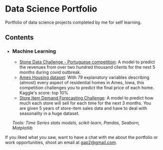 # Data Science Portfolio
Portfolio of data science projects completed by me for self learning.

## Contents

- ### Machine Learning
  
  - [Stone Data Challenge - Portuguese competition](https://github.com/GabrielP98/DataChallengeStone/blob/main/StoneFinalVersion.ipynb): A model to predict the revenues from over two hundred thousand clients for the next 5 months during covid outbreak.
  - [Ames Housing dataset](https://github.com/GabrielP98/data-science/blob/main/house-price/house-price-project.ipynb): With 79 explanatory variables describing (almost) every aspect of residential homes in Ames, Iowa, this competition challenges you to predict the final price of each home. Kaggle's score: top 10%
  - [Store Item Demand Forecasting Challenge](https://github.com/GabrielP98/data-science/blob/main/store-item-demand-forecasting/TimeSeriesFinalVersion.ipynb): A model to predict how much each store will sell for each time for the next 3 months. You are given 5 years of store-item sales data and have to deal with seasonality in a huge dataset. 



  _Tools: Time Series stats models, scikit-learn, Pandas, Seaborn, Matplotlib_
  

If you liked what you saw, want to have a chat with me about the portfolio or work opportunities, shoot an email at gap2@gmail.com. 
